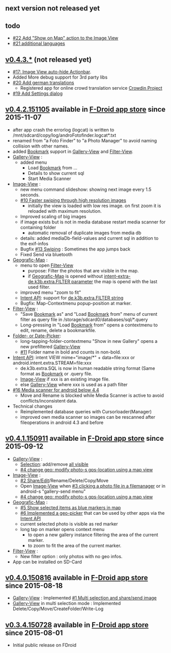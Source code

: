 ## next version not released yet

## todo 
* [#22 Add "Show on Map" action to the Image View](https://github.com/k3b/AndroFotoFinder/issues/22)
* [#21 additional languages](https://github.com/k3b/AndroFotoFinder/issues/21)

## [v0.4.3.*](https://github.com/k3b/AndroFotoFinder/issues?q=milestone%3Av0.4.3) (not released yet)

* [#17: Image View auto-hide Actionbar](https://github.com/k3b/AndroFotoFinder/issues/17).
* Added More debug support for 3rd party libs
* [#20 Add german translations](https://github.com/k3b/AndroFotoFinder/issues/20)
	* Registered app for online crowd translation service [Crowdin Project](https://crowdin.com/project/androFotoFinder)
* [#19 Add Settings dialog](https://github.com/k3b/AndroFotoFinder/issues/19)


## [v0.4.2.151105](https://github.com/k3b/AndroFotoFinder/issues?q=milestone%3Av0.4.2.151105) available in [F-Droid app store](https://f-droid.org)  since 2015-11-07

* after app crash the errorlog (logcat) is written to /mnt/sdcard/copy/log/androFotofinder.logcat*.txt
* renamed from "a Foto Finder" to "a Photo Manager" to avoid naming collision with other names.
* added [Bookmark](Bookmarks) support in [Gallery-View](https://github.com/k3b/AndroFotoFinder/wiki/Gallery-View) and [Filter-View](https://github.com/k3b/AndroFotoFinder/wiki/Filter-View).
* [Gallery-View](https://github.com/k3b/AndroFotoFinder/wiki/Gallery-View) :
	* added menu
		* Load [Bookmark](Bookmarks) from ...
		* Details to show current sql 
		* Start Media Scanner
* [Image-View](https://github.com/k3b/AndroFotoFinder/wiki/Image-View) : 
	* new menu command slideshow: showing next image every 1.5 seconds.
	* [#10 Faster swiping through high resolution images](https://github.com/k3b/AndroFotoFinder/issues/10)
		* initially the view is loaded with low res image. on first zoom it is reloaded with maximum resolution.
	* Improved scaling of big images
	* if image exists but is not in media database restart media scanner for containing folder
		* automatic removal of duplicate images from media db
	* details: added mediaDb-field-values and current sql in addition to the exif-infos
	* Bugfix [#13 Swiping](https://github.com/k3b/AndroFotoFinder/issues/13) : Sometimes the app jumps back
	* Fixed Send via bluetooth 
* [Geografic-Map](https://github.com/k3b/AndroFotoFinder/wiki/geographic-map) :
	* menu to open [Filter-View](https://github.com/k3b/AndroFotoFinder/wiki/Filter-View)
		* purpose: Filter the photos that are visible in the map.
		* if [Geografic-Map](geographic-map) is opened without [intent-extra-de.k3b.extra.FILTER parameter](intentapi#filter) the map is opend with the last used filter.
	* improved menu "zoom to fit"
	* [Intent API](https://github.com/k3b/AndroFotoFinder/wiki/intentapi): support for [de.k3b.extra.FILTER string](intentapi#filter)
	* Bugfix: Map-Contextmenu popup-position at marker.
* [Filter-View](https://github.com/k3b/AndroFotoFinder/wiki/Filter-View) :
	* "Save [Bookmark](Bookmarks) as" and "Load [Bookmark](Bookmarks) from" menu of current filter as query file in /storage/sdcard0/databases/sql/*.query
	* Long-pressing in "Load [Bookmark](Bookmarks) from" opens a contextmenu to edit, rename, delete a bookmarkfile.
* [Folder- or Date-Picker](https://github.com/k3b/AndroFotoFinder/wiki/Folder-Picker):  
	* long-tapping-folder-contextmenu "Show in new Gallery" opens a new prefiltered [Gallery-View](https://github.com/k3b/AndroFotoFinder/wiki/Gallery-View)
	* [#11](https://github.com/k3b/AndroFotoFinder/issues/11) Folder name in bold and counts in non-bold.
* [Intent API](https://github.com/k3b/AndroFotoFinder/wiki/intentapi): intent VIEW mime="image/*" + data=file:xxx or android.intent.extra.STREAM=file:xxx
    * de.k3b.extra.SQL is now in human readable string format (Same format as [Bookmark](Bookmarks) or .query file.
	* [Image-View](https://github.com/k3b/AndroFotoFinder/wiki/Image-View) if xxx is an existing image file. 
	* else [Gallery-View](https://github.com/k3b/AndroFotoFinder/wiki/Gallery-View) where xxx is used as a path filter
* [#16 Media scanner for android below 4.4](https://github.com/k3b/AndroFotoFinder/issues/16)
	* Move and Rename is blocked while Media Scanner is active to avoid conflicts/inconsistent data.
* Technical changes
	* Reimplemented database queries with Cursorloader(Manager)
	* improved own media scanner so images can be rescanned after fileoperations in android 4.3 and before
	
## [v0.4.1.150911](https://github.com/k3b/AndroFotoFinder/issues?q=milestone%3Av0.4.1) available in [F-Droid app store](https://f-droid.org) since 2015-09-12

* [Gallery-View](https://github.com/k3b/AndroFotoFinder/wiki/Gallery-View) :
	* [Selection](Gallery-View#Multiselection): add/remove [all visible](Gallery-View#CurrentSet)
	* [#4 change geo: modify photo-s gps-location using a map view](https://github.com/k3b/AndroFotoFinder/issues/4)
* [Image-View](https://github.com/k3b/AndroFotoFinder/wiki/Image-View) : 
	* [#2 Share/Edit](https://github.com/k3b/AndroFotoFinder/issues/2)/Rename/Delete/Copy/Move
	* Open [Image-View](https://github.com/k3b/AndroFotoFinder/wiki/Image-View) when [#3 clicking a photo file in a filemanager](https://github.com/k3b/AndroFotoFinder/issues/3) or in android-s "gallery-send menu"
	* [#4 change geo: modify photo-s gps-location using a map view](https://github.com/k3b/AndroFotoFinder/issues/4)
* [Geografic-Map](https://github.com/k3b/AndroFotoFinder/wiki/geographic-map) : 
	* [#5 Show selected items as blue markers in map](https://github.com/k3b/AndroFotoFinder/issues/5)
	* [#6 Implemented a geo-picker](https://github.com/k3b/AndroFotoFinder/issues/6) that can be used by other apps via the [Intent API](https://github.com/k3b/AndroFotoFinder/wiki/intentapi)
	* current selected photo is visible as red marker
	* long tap on marker opens context menu 
		* to open a new gallery instance filtering the area of the current marker.
		* to zoom to fit the area of the current marker.
* [Filter-View](https://github.com/k3b/AndroFotoFinder/wiki/Filter-View) :
	* New filter option : only photos with no geo infos.
* App can be installed on SD-Card

## [v0.4.0.150816](https://github.com/k3b/AndroFotoFinder/releases/tag/v0.4.0.150816)  available in [F-Droid app store](https://f-droid.org) since 2015-08-18

* [Gallery-View](https://github.com/k3b/AndroFotoFinder/wiki/Gallery-View) : Implemented [#1 Multi selection and share/send image](https://github.com/k3b/AndroFotoFinder/issues/1)
* [Gallery-View](https://github.com/k3b/AndroFotoFinder/wiki/Gallery-View) in multi selection mode : Implemented Delete/Copy/Move/CreateFolder/Write-Log

## [v0.3.4.150728](https://github.com/k3b/AndroFotoFinder/releases/tag/v0.3.4.150728)  available in [F-Droid app store](https://f-droid.org) since 2015-08-01

* Initial public release on FDroid
